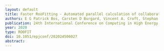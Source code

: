 ```yaml
---
layout: default
title: Faster RooFitting - Automated parallel calculation of collaborative statistical models
authors: E G Patrick Bos, Carsten D Burgard, Vincent A. Croft, Stephan Hageboeck, Lorenzo Moneta, Inti Pelupessy, Jisk J Attema and Wouter Verkerke
publication: 24th International Conference on Computing in High Energy and Nuclear Physics (CHEP 2019)
year: 2020
type: ROOFIT
doi: 10.1051/epjconf/202024506027
abstract:
---
```

